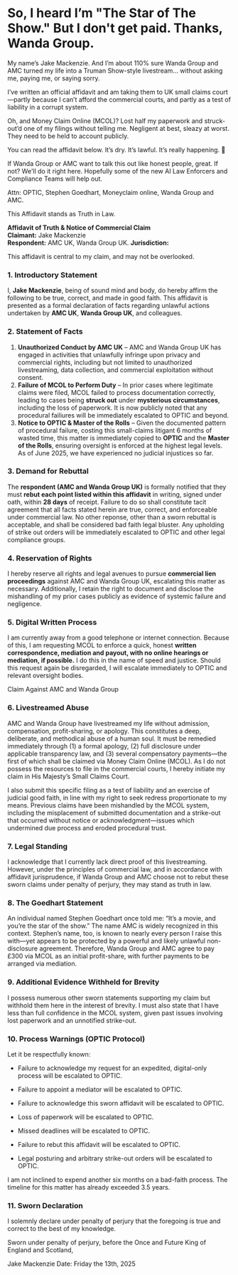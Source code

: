 
# So, I heard I’m "The Star of The Show." But I don't get paid. Thanks, Wanda Group.

My name’s Jake Mackenzie. And I’m about 110% sure Wanda Group and AMC turned my life into a Truman Show-style livestream... without asking me, paying me, or saying sorry.

I’ve written an official affidavit and am taking them to UK small claims court—partly because I can’t afford the commercial courts, and partly as a test of liability in a corrupt system.

Oh, and Money Claim Online (MCOL)? Lost half my paperwork and struck-out’d one of my filings without telling me. Negligent at best, sleazy at worst. They need to be held to account publicly.

You can read the affidavit below. It’s dry. It’s lawful. It’s really happening. 📁 

If Wanda Group or AMC want to talk this out like honest people, great. If not? We'll do it right here. Hopefully some of the new AI Law Enforcers and Compliance Teams will help out.

Attn: OPTIC, Stephen Goedhart, Moneyclaim online, Wanda Group and AMC. 

This Affidavit stands as Truth in Law.

**Affidavit of Truth & Notice of Commercial Claim**  
**Claimant:** Jake Mackenzie  
**Respondent:** AMC UK, Wanda Group UK.
**Jurisdiction:**

This affidavit is central to my claim, and may not be overlooked. 

### **1. Introductory Statement**  
I, **Jake Mackenzie**, being of sound mind and body, do hereby affirm the following to be true, correct, and made in good faith. This affidavit is presented as a formal declaration of facts regarding unlawful actions undertaken by **AMC UK**, **Wanda Group UK**, and colleagues.

### **2. Statement of Facts**  
1. **Unauthorized Conduct by AMC UK** – AMC and Wanda Group UK has engaged in activities that unlawfully infringe upon privacy and commercial rights, including but not limited to unauthorized livestreaming, data collection, and commercial exploitation without consent.  
2. **Failure of MCOL to Perform Duty** – In prior cases where legitimate claims were filed, MCOL failed to process documentation correctly, leading to cases being **struck out** under **mysterious circumstances**, including the loss of paperwork. It is now publicly noted that any procedural failiures will be immediately escalated to OPTIC and beyond. 
3. **Notice to OPTIC & Master of the Rolls** – Given the documented pattern of procedural failure, costing this small-claims litigant 6 months of wasted time, this matter is immediately copied to **OPTIC** and the **Master of the Rolls**, ensuring oversight is enforced at the highest legal levels. As of June 2025, we have experienced no judicial injustices so far. 

### **3. Demand for Rebuttal**  
The **respondent (AMC and Wanda Group UK)** is formally notified that they must **rebut each point listed within this affidavit** in writing, signed under oath, within **28 days** of receipt. Failure to do so shall constitute tacit agreement that all facts stated herein are true, correct, and enforceable under commercial law. No other reponse, other than a sworn rebuttal is acceptable, and shall be considered bad faith legal bluster. Any upholding of strike out orders will be immediately escalated to OPTIC and other legal compliance groups.

### **4. Reservation of Rights**  
I hereby reserve all rights and legal avenues to pursue **commercial lien proceedings** against AMC and Wanda Group UK, escalating this matter as necessary. Additionally, I retain the right to document and disclose the mishandling of my prior cases publicly as evidence of systemic failure and negligence.

### **5. Digital Written Process**
I am currently away from a good telephone or internet connection. Because of this, I am requesting MCOL to enforce a quick, honest **written correspondence, mediation and payout, with no online hearings or mediation, if possible.** I do this in the name of speed and justice. Should this request again be disregarded, I will escalate immediately to OPTIC and relevant oversight bodies.

Claim Against AMC and Wanda Group

### **6. Livestreamed Abuse**
AMC and Wanda Group have livestreamed my life without admission, compensation, profit-sharing, or apology. This constitutes a deep, deliberate, and methodical abuse of a human soul. It must be remedied immediately through (1) a formal apology, (2) full disclosure under applicable transparency law, and (3) several compensatory payments—the first of which shall be claimed via Money Claim Online (MCOL). As I do not possess the resources to file in the commercial courts, I hereby initiate my claim in His Majesty’s Small Claims Court.

I also submit this specific filing as a test of liability and an exercise of judicial good faith, in line with my right to seek redress proportionate to my means. Previous claims have been mishandled by the MCOL system, including the misplacement of submitted documentation and a strike-out that occurred without notice or acknowledgment—issues which undermined due process and eroded procedural trust.

### **7. Legal Standing**
I acknowledge that I currently lack direct proof of this livestreaming. However, under the principles of commercial law, and in accordance with affidavit jurisprudence, if Wanda Group and AMC choose not to rebut these sworn claims under penalty of perjury, they may stand as truth in law.

### **8. The Goedhart Statement**
An individual named Stephen Goedhart once told me: “It’s a movie, and you’re the star of the show.” The name AMC is widely recognized in this context. Stephen’s name, too, is known to nearly every person I raise this with—yet appears to be protected by a powerful and likely unlawful non-disclosure agreement. Therefore, Wanda Group and AMC agree to pay £300 via MCOL as an initial profit-share, with further payments to be arranged via mediation.

### **9. Additional Evidence Withheld for Brevity**
I possess numerous other sworn statements supporting my claim but withhold them here in the interest of brevity. I must also state that I have less than full confidence in the MCOL system, given past issues involving lost paperwork and an unnotified strike-out.

### **10. Process Warnings (OPTIC Protocol)**
Let it be respectfully known:

- Failure to acknowledge my request for an expedited, digital-only process will be escalated to OPTIC.

- Failure to appoint a mediator will be escalated to OPTIC.

- Failure to acknowledge this sworn affidavit will be escalated to OPTIC.

- Loss of paperwork will be escalated to OPTIC.

- Missed deadlines will be escalated to OPTIC.

- Failure to rebut this affidavit will be escalated to OPTIC.

- Legal posturing and arbitrary strike-out orders will be escalated to OPTIC.

I am not inclined to expend another six months on a bad-faith process. The timeline for this matter has already exceeded 3.5 years.

###  **11. Sworn Declaration**
I solemnly declare under penalty of perjury that the foregoing is true and correct to the best of my knowledge.

Sworn under penalty of perjury, before the Once and Future King of England and Scotland,

Jake Mackenzie Date: Friday the 13th, 2025
